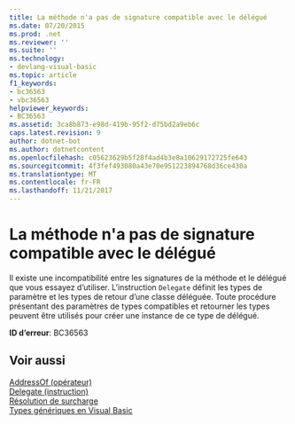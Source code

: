 ```yaml
---
title: La méthode n'a pas de signature compatible avec le délégué
ms.date: 07/20/2015
ms.prod: .net
ms.reviewer: ''
ms.suite: ''
ms.technology:
- devlang-visual-basic
ms.topic: article
f1_keywords:
- bc36563
- vbc36563
helpviewer_keywords:
- BC36563
ms.assetid: 3ca8b873-e98d-419b-95f2-d75bd2a9eb6c
caps.latest.revision: 9
author: dotnet-bot
ms.author: dotnetcontent
ms.openlocfilehash: c05623629b5f28f4ad4b3e8a10629172725fe643
ms.sourcegitcommit: 4f3fef493080a43e70e951223894768d36ce430a
ms.translationtype: MT
ms.contentlocale: fr-FR
ms.lasthandoff: 11/21/2017
---
```

# <a name="method-does-not-have-a-signature-compatible-with-the-delegate"></a>La méthode n'a pas de signature compatible avec le délégué
Il existe une incompatibilité entre les signatures de la méthode et le délégué que vous essayez d’utiliser. L’instruction `Delegate` définit les types de paramètre et les types de retour d’une classe déléguée. Toute procédure présentant des paramètres de types compatibles et retourner les types peuvent être utilisés pour créer une instance de ce type de délégué.  
  
 **ID d’erreur**: BC36563  
  
## <a name="see-also"></a>Voir aussi  
 [AddressOf (opérateur)](../../../visual-basic/language-reference/operators/addressof-operator.md)  
 [Delegate (instruction)](../../../visual-basic/language-reference/statements/delegate-statement.md)  
 [Résolution de surcharge](../../../visual-basic/programming-guide/language-features/procedures/overload-resolution.md)  
 [Types génériques en Visual Basic](../../../visual-basic/programming-guide/language-features/data-types/generic-types.md)

